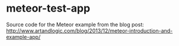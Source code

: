 meteor-test-app
===============

Source code for the Meteor example from the blog post: http://www.artandlogic.com/blog/2013/12/meteor-introduction-and-example-app/
